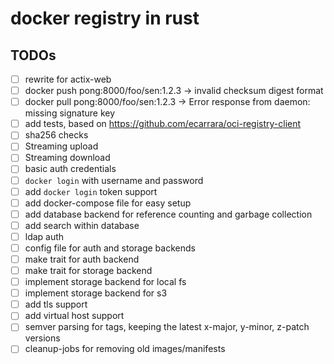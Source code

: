 # docker registry in rust

## TODOs

- [ ] rewrite for actix-web
- [ ] docker push pong:8000/foo/sen:1.2.3  -> invalid checksum digest format
- [ ] docker pull pong:8000/foo/sen:1.2.3  -> Error response from daemon: missing signature key
- [ ] add tests, based on https://github.com/ecarrara/oci-registry-client
- [ ] sha256 checks
- [ ] Streaming upload
- [ ] Streaming download
- [ ] basic auth credentials
- [ ] `docker login` with username and password
- [ ] add `docker login` token support
- [ ] add docker-compose file for easy setup
- [ ] add database backend for reference counting and garbage collection
- [ ] add search within database
- [ ] ldap auth
- [ ] config file for auth and storage backends
- [ ] make trait for auth backend
- [ ] make trait for storage backend
- [ ] implement storage backend for local fs
- [ ] implement storage backend for s3
- [ ] add tls support
- [ ] add virtual host support
- [ ] semver parsing for tags, keeping the latest x-major, y-minor, z-patch versions
- [ ] cleanup-jobs for removing old images/manifests
